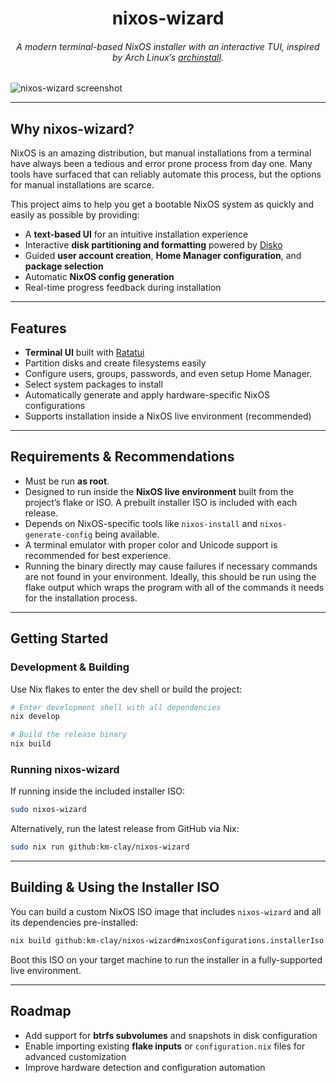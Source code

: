 <h1 align="center">nixos-wizard</h1>
<h6 align="center">
  A modern terminal-based NixOS installer with an interactive TUI, inspired by Arch Linux’s
  <a href="https://github.com/archlinux/archinstall">archinstall</a>.
</h6>

![nixos-wizard screenshot](https://github.com/user-attachments/assets/b1e11874-a72d-4e54-b2d8-e5a5f3325ac9)

---

## Why nixos-wizard?

NixOS is an amazing distribution, but manual installations from a terminal have always been a tedious and error prone process from day one. Many tools have surfaced that can reliably automate this process, but the options for manual installations are scarce.

This project aims to help you get a bootable NixOS system as quickly and easily as possible by providing:

* A **text-based UI** for an intuitive installation experience
* Interactive **disk partitioning and formatting** powered by [Disko](https://github.com/nix-community/disko)
* Guided **user account creation**, **Home Manager configuration**, and **package selection**
* Automatic **NixOS config generation**
* Real-time progress feedback during installation

---

## Features

* **Terminal UI** built with [Ratatui](https://github.com/ratatui/ratatui)
* Partition disks and create filesystems easily
* Configure users, groups, passwords, and even setup Home Manager.
* Select system packages to install
* Automatically generate and apply hardware-specific NixOS configurations
* Supports installation inside a NixOS live environment (recommended)

---

## Requirements & Recommendations

* Must be run **as root**.
* Designed to run inside the **NixOS live environment** built from the project’s flake or ISO. A prebuilt installer ISO is included with each release.
* Depends on NixOS-specific tools like `nixos-install` and `nixos-generate-config` being available.
* A terminal emulator with proper color and Unicode support is recommended for best experience.
* Running the binary directly may cause failures if necessary commands are not found in your environment. Ideally, this should be run using the flake output which wraps the program with all of the commands it needs for the installation process.

---

## Getting Started

### Development & Building

Use Nix flakes to enter the dev shell or build the project:

```bash
# Enter development shell with all dependencies
nix develop

# Build the release binary
nix build
```

### Running nixos-wizard

If running inside the included installer ISO:

```bash
sudo nixos-wizard
```

Alternatively, run the latest release from GitHub via Nix:

```bash
sudo nix run github:km-clay/nixos-wizard
```

---

## Building & Using the Installer ISO

You can build a custom NixOS ISO image that includes `nixos-wizard` and all its dependencies pre-installed:

```bash
nix build github:km-clay/nixos-wizard#nixosConfigurations.installerIso.config.system.build.isoImage
```

Boot this ISO on your target machine to run the installer in a fully-supported live environment.

---

## Roadmap

* Add support for **btrfs subvolumes** and snapshots in disk configuration
* Enable importing existing **flake inputs** or `configuration.nix` files for advanced customization
* Improve hardware detection and configuration automation
